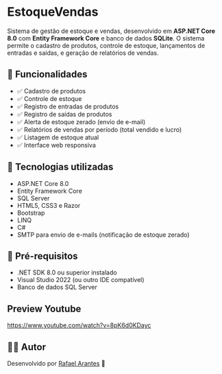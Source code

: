 # EstoqueVendas

Sistema de gestão de estoque e vendas, desenvolvido em **ASP.NET Core 8.0** com **Entity Framework Core** e banco de dados **SQLite**. O sistema permite o cadastro de produtos, controle de estoque, lançamentos de entradas e saídas, e geração de relatórios de vendas.

## 🎯 Funcionalidades

- ✅ Cadastro de produtos
- ✅ Controle de estoque
- ✅ Registro de entradas de produtos
- ✅ Registro de saídas de produtos
- ✅ Alerta de estoque zerado (envio de e-mail)
- ✅ Relatórios de vendas por período (total vendido e lucro)
- ✅ Listagem de estoque atual
- ✅ Interface web responsiva

## 🚀 Tecnologias utilizadas

- ASP.NET Core 8.0
- Entity Framework Core
- SQL Server
- HTML5, CSS3 e Razor
- Bootstrap
- LINQ
- C#
- SMTP para envio de e-mails (notificação de estoque zerado)

## 🔧 Pré-requisitos

- .NET SDK 8.0 ou superior instalado
- Visual Studio 2022 (ou outro IDE compatível)
- Banco de dados SQL Server

## Preview Youtube

https://www.youtube.com/watch?v=8pK6d0KDayc

## 🙋‍♂️ Autor

Desenvolvido por [Rafael Arantes](https://portfolio-zeta-eight-65.vercel.app/) 🚀
